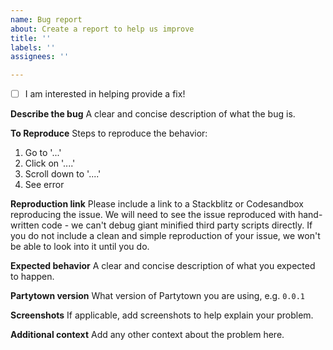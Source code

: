 ```yaml
---
name: Bug report
about: Create a report to help us improve
title: ''
labels: ''
assignees: ''

---
```


- [ ] I am interested in helping provide a fix!

**Describe the bug**
A clear and concise description of what the bug is.

**To Reproduce**
Steps to reproduce the behavior:
1. Go to '...'
2. Click on '....'
3. Scroll down to '....'
4. See error

**Reproduction link**
Please include a link to a Stackblitz or Codesandbox reproducing the issue. We will need to see the issue reproduced with hand-written code - we can't debug giant minified third party scripts directly. If you do not include a clean and simple reproduction of your issue, we won't be able to look into it until you do.

**Expected behavior**
A clear and concise description of what you expected to happen.

**Partytown version**
What version of Partytown you are using, e.g. `0.0.1`

**Screenshots**
If applicable, add screenshots to help explain your problem.

**Additional context**
Add any other context about the problem here.
